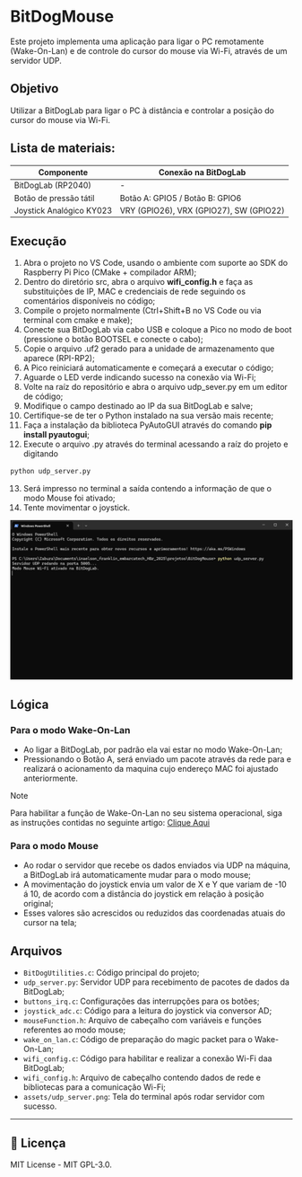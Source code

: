 
# BitDogMouse

Este projeto implementa uma aplicação para ligar o PC remotamente (Wake-On-Lan) e de controle do cursor do mouse via Wi-Fi, através de um servidor UDP.

## Objetivo

Utilizar a BitDogLab para ligar o PC à distância e controlar a posição do cursor do mouse via Wi-Fi.

##  Lista de materiais: 

| Componente            | Conexão na BitDogLab      |
|-----------------------|---------------------------|
| BitDogLab (RP2040)    | -                         |
| Botão de pressão tátil | Botão A: GPIO5 / Botão B: GPIO6 |
| Joystick Analógico KY023 | VRY (GPIO26), VRX (GPIO27), SW (GPIO22) |

## Execução

1. Abra o projeto no VS Code, usando o ambiente com suporte ao SDK do Raspberry Pi Pico (CMake + compilador ARM);
2. Dentro do diretório src, abra o arquivo **wifi_config.h** e faça as substituições de IP, MAC e credenciais de rede seguindo os comentários disponíveis no código;
3. Compile o projeto normalmente (Ctrl+Shift+B no VS Code ou via terminal com cmake e make);
4. Conecte sua BitDogLab via cabo USB e coloque a Pico no modo de boot (pressione o botão BOOTSEL e conecte o cabo);
5. Copie o arquivo .uf2 gerado para a unidade de armazenamento que aparece (RPI-RP2);
6. A Pico reiniciará automaticamente e começará a executar o código;
7. Aguarde o LED verde indicando sucesso na conexão via Wi-Fi;
8. Volte na raíz do repositório e abra o arquivo udp_sever.py em um editor de código;
9. Modifique o campo destinado ao IP da sua BitDogLab e salve;
10. Certifique-se de ter o Python instalado na sua versão mais recente;
11. Faça a instalação da biblioteca PyAutoGUI através do comando **pip install pyautogui**;
12. Execute o arquivo .py através do terminal acessando a raíz do projeto e digitando 
```bash
python udp_server.py
``` 
13. Será impresso no terminal a saída contendo a informação de que o modo Mouse foi ativado;
14. Tente movimentar o joystick.

![udp_server](./assets/udp_server.png)

## Lógica

### Para o modo Wake-On-Lan

- Ao ligar a BitDogLab, por padrão ela vai estar no modo Wake-On-Lan;
- Pressionando o Botão A, será enviado um pacote através da rede para e realizará o acionamento da maquina cujo endereço MAC foi ajustado anteriormente.

> [!NOTE]
> Para habilitar a função de Wake-On-Lan no seu sistema operacional, siga as instruções contidas no seguinte artigo: [Clique Aqui](https://www.dell.com/support/kbdoc/pt-br/000129137/o-que-%C3%A9-wake-on-lan-guia-de-solu%C3%A7%C3%A3o-de-problemas-e-pr%C3%A1ticas-recomendadas#Wake-PC)

### Para o modo Mouse

- Ao rodar o servidor que recebe os dados enviados via UDP na máquina, a BitDogLab irá automaticamente mudar para o modo mouse;
- A movimentação do joystick envia um valor de X e Y que variam de -10 á 10, de acordo com a distância do joystick em relação à posição original;
- Esses valores são acrescidos ou reduzidos das coordenadas atuais do cursor na tela;

##  Arquivos

- `BitDogUtilities.c`: Código principal do projeto;
- `udp_server.py`: Servidor UDP para recebimento de pacotes de dados da BitDogLab;
- `buttons_irq.c`: Configurações das interrupções para os botões;
- `joystick_adc.c`: Código para a leitura do joystick via conversor AD;
- `mouseFunction.h`: Arquivo de cabeçalho com variáveis e funções referentes ao modo mouse;
- `wake_on_lan.c`: Código de preparação do magic packet para o Wake-On-Lan;
- `wifi_config.c`: Código para habilitar e realizar a conexão Wi-Fi daa BitDogLab;
- `wifi_config.h`: Arquivo de cabeçalho contendo dados de rede e bibliotecas para a comunicação Wi-Fi;
- `assets/udp_server.png`: Tela do terminal após rodar servidor com sucesso.

---

## 📜 Licença
MIT License - MIT GPL-3.0.

